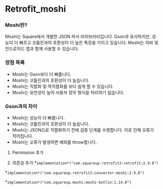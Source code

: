 ﻿# Retrofit_moshi

### **Moshi란?**

Moshi는 Square에서 개발한 JSON 파서 라이브러리입니다. Gson과 유사하지만, 성능이 더 빠르고 코틀린과의 호환성이 더 높은 특징을 가지고 있습니다. Moshi는 자바 및 안드로이드 앱과 함께 사용할 수 있습니다.

### **장점 목록**

- Moshi는 Gson보다 더 빠릅니다.
- Moshi는 코틀린과의 호환성이 더 높습니다.
- Moshi는 직렬화 및 역직렬화를 보다 쉽게 할 수 있습니다.
- Moshi는 유연성이 높아 사용자 정의 형식을 처리하기 쉽습니다.

### **Gson과의 차이**

- Moshi는 성능이 더 빠릅니다.
- Moshi는 코틀린과의 호환성이 더 높습니다.
- Moshi는 JSON으로 직렬화하기 전에 검증 단계를 수행합니다. 이로 인해 오류가 적어집니다.
- Moshi는 오류가 발생하면 예외를 throw합니다.


1. Permission 추가
   <uses-permission android:name="android.permission.INTERNET"/>
   
2. 의존성 추가
  *`implementation*("com.squareup.retrofit2:retrofit:2.9.0")`
   
  *`implementation*("com.squareup.retrofit2:converter-moshi:2.9.0")`
  
  *`implementation*("com.squareup.moshi:moshi-kotlin:1.14.0")`
